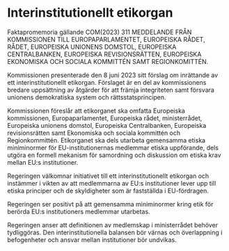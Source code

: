 # Interinstitutionellt etikorgan

Faktapromemoria gällande COM(2023) 311 MEDDELANDE FRÅN KOMMISSIONEN TILL EUROPAPARLAMENTET, EUROPEISKA RÅDET, RÅDET, EUROPEISKA UNIONENS DOMSTOL, EUROPEISKA CENTRALBANKEN, EUROPEISKA REVISIONSRÄTTEN, EUROPEISKA EKONOMISKA OCH SOCIALA KOMMITTÉN SAMT REGIONKOMITTÉN.

Kommissionen presenterade den 8 juni 2023 sitt förslag om inrättande av ett interinstitutionellt etikorgan. Förslaget är en del av kommissionens bredare uppsättning av åtgärder för att främja integriteten samt försvara unionens demokratiska system och rättsstatsprincipen.

Kommissionen föreslår att etikorganet ska omfatta Europeiska kommissionen, Europaparlamentet, Europeiska rådet, ministerrådet, Europeiska unionens domstol, Europeiska Centralbanken, Europeiska revisionsrätten samt Ekonomiska och sociala kommittén och Regionkommittén. Etikorganet ska dels utarbeta gemensamma etiska miniminormer för EU-institutionernas medlemmar etiska uppförande, dels utgöra en formell mekanism för samordning och diskussion om etiska krav mellan EU:s institutioner.

Regeringen välkomnar initiativet till ett interinstitutionellt etikorgan och
instämmer i vikten av att medlemmarna av EU:s institutioner lever upp till
etiska principer och de skyldigheter som är fastställda i EU-fördragen.

Regeringen ser positivt på att gemensamma miniminormer kring etik för berörda EU:s institutioners medlemmar utarbetas.

Regeringen anser att definitionen av medlemskap i ministerrådet behöver tydliggöras. Den interinstitutionella balansen bör värnas och överlappning i befogenheter och ansvar mellan institutioner bör undvikas.
